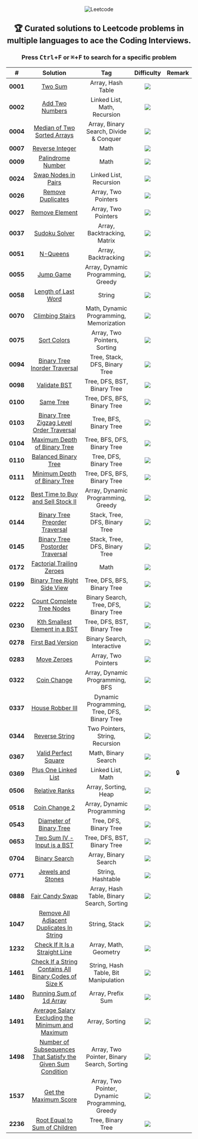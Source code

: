 <div align="center">

<picture>
  <source media="(prefers-color-scheme: light)" srcset="https://telegra.ph/file/50295ab5d953128d8e698.png">
  <source media="(prefers-color-scheme: dark)" srcset="https://telegra.ph/file/7ea4a5e6d225c0fe19686.png">
  <img alt="Leetcode">
</picture>

## 🏆 Curated solutions to Leetcode problems in multiple languages to ace the Coding Interviews.

### Press <kbd>Ctrl</kbd>+<kbd>F</kbd> or <kbd>⌘</kbd>+<kbd>F</kbd> to search for a specific problem

|    #     |                              Solution                               |                       Tag                       | Difficulty  | Remark |
| :------: | :-----------------------------------------------------------------: | :---------------------------------------------: | :---------: | :----: |
| **0001** |                            [Two Sum][1]                             |                Array, Hash Table                |  ![][easy]  |        |
| **0002** |                        [Add Two Numbers][2]                         |          Linked List, Math, Recursion           | ![][medium] |        |
| **0004** |                  [Median of Two Sorted Arrays][4]                   |     Array, Binary Search, Divide & Conquer      |  ![][hard]  |        |
| **0007** |                        [Reverse Integer][7]                         |                      Math                       | ![][medium] |        |
| **0009** |                       [Palindrome Number][9]                        |                      Math                       |  ![][easy]  |        |
| **0024** |                      [Swap Nodes in Pairs][24]                      |             Linked List, Recursion              | ![][medium] |        |
| **0026** |                       [Remove Duplicates][26]                       |               Array, Two Pointers               |  ![][easy]  |        |
| **0027** |                        [Remove Element][27]                         |               Array, Two Pointers               |  ![][easy]  |        |
| **0037** |                         [Sudoku Solver][37]                         |           Array, Backtracking, Matrix           |  ![][hard]  |        |
| **0051** |                           [N-Queens][51]                            |               Array, Backtracking               |  ![][hard]  |        |
| **0055** |                           [Jump Game][55]                           |       Array, Dynamic Programming, Greedy        | ![][medium] |        |
| **0058** |                      [Length of Last Word][58]                      |                     String                      |  ![][easy]  |        |
| **0070** |                        [Climbing Stairs][70]                        |     Math, Dynamic Programming, Memorization     |  ![][easy]  |        |
| **0075** |                          [Sort Colors][75]                          |          Array, Two Pointers, Sorting           | ![][medium] |        |
| **0094** |                 [Binary Tree Inorder Traversal][94]                 |          Tree, Stack, DFS, Binary Tree          |  ![][easy]  |        |
| **0098** |                         [Validate BST][98]                          |           Tree, DFS, BST, Binary Tree           | ![][medium] |        |
| **0100** |                          [Same Tree][100]                           |           Tree, DFS, BFS, Binary Tree           | ![][medium] |        |
| **0103** |           [Binary Tree Zigzag Level Order Traversal][103]           |             Tree, BFS, Binary Tree              | ![][medium] |        |
| **0104** |                 [Maximum Depth of Binary Tree][104]                 |           Tree, BFS, DFS, Binary Tree           |  ![][easy]  |        |
| **0110** |                     [Balanced Binary Tree][110]                     |             Tree, DFS, Binary Tree              |  ![][easy]  |        |
| **0111** |                 [Minimum Depth of Binary Tree][111]                 |           Tree, DFS, BFS, Binary Tree           |  ![][easy]  |        |
| **0122** |              [Best Time to Buy and Sell Stock II][122]              |       Array, Dynamic Programming, Greedy        | ![][medium] |        |
| **0144** |                [Binary Tree Preorder Traversal][144]                |          Stack, Tree, DFS, Binary Tree          |  ![][easy]  |        |
| **0145** |               [Binary Tree Postorder Traversal][145]                |          Stack, Tree, DFS, Binary Tree          |  ![][easy]  |        |
| **0172** |                  [Factorial Trailing Zeroes][172]                   |                      Math                       | ![][medium] |        |
| **0199** |                 [Binary Tree Right Side View][199]                  |           Tree, DFS, BFS, Binary Tree           | ![][medium] |        |
| **0222** |                  [Count Complete Tree Nodes][222]                   |      Binary Search, Tree, DFS, Binary Tree      | ![][medium] |        |
| **0230** |                [Kth Smallest Element in a BST][230]                 |           Tree, DFS, BST, Binary Tree           | ![][medium] |        |
| **0278** |                      [First Bad Version][278]                       |           Binary Search, Interactive            |  ![][easy]  |        |
| **0283** |                         [Move Zeroes][283]                          |               Array, Two Pointers               |  ![][easy]  |        |
| **0322** |                         [Coin Change][322]                          |         Array, Dynamic Programming, BFS         | ![][medium] |        |
| **0337** |                       [House Robber III][337]                       |   Dynamic Programming, Tree, DFS, Binary Tree   | ![][medium] |        |
| **0344** |                        [Reverse String][344]                        |         Two Pointers, String, Recursion         |  ![][easy]  |        |
| **0367** |                     [Valid Perfect Square][367]                     |               Math, Binary Search               |  ![][easy]  |        |
| **0369** |                     [Plus One Linked List][369]                     |                Linked List, Math                | ![][medium] |   🔒   |
| **0506** |                        [Relative Ranks][506]                        |              Array, Sorting, Heap               |  ![][easy]  |        |
| **0518** |                        [Coin Change 2][518]                         |           Array, Dynamic Programming            | ![][medium] |        |
| **0543** |                   [Diameter of Binary Tree][543]                    |             Tree, DFS, Binary Tree              |  ![][easy]  |        |
| **0653** |                 [Two Sum IV - Input is a BST][653]                  |           Tree, DFS, BST, Binary Tree           |  ![][easy]  |        |
| **0704** |                        [Binary Search][704]                         |              Array, Binary Search               |  ![][easy]  |        |
| **0771** |                      [Jewels and Stones][771]                       |                String, Hashtable                |  ![][easy]  |        |
| **0888** |                       [Fair Candy Swap][888]                        |    Array, Hash Table, Binary Search, Sorting    |  ![][easy]  |        |
| **1047** |          [Remove All Adjacent Duplicates In String][1047]           |                  String, Stack                  |  ![][easy]  |        |
| **1232** |               [Check If It Is a Straight Line][1232]                |              Array, Math, Geometry              |  ![][easy]  |        |
| **1461** |    [Check If a String Contains All Binary Codes of Size K][1461]    |      String, Hash Table, Bit Manipulation       | ![][medium] |        |
| **1480** |                   [Running Sum of 1d Array][1480]                   |                Array, Prefix Sum                |  ![][easy]  |        |
| **1491** |      [Average Salary Excluding the Minimum and Maximum][1491]       |                 Array, Sorting                  |  ![][easy]  |        |
| **1498** | [Number of Subsequences That Satisfy the Given Sum Condition][1498] |   Array, Two Pointer, Binary Search, Sorting    | ![][medium] |        |
| **1537** |                    [Get the Maximum Score][1537]                    | Array, Two Pointer, Dynamic Programming, Greedy |  ![][hard]  |        |
| **2236** |                [Root Equal to Sum of Children][2236]                |                Tree, Binary Tree                |  ![][easy]  |        |

</div>
<!---------------------------------{ Path Reference }-------------------------->

[1]: ./0001-0100/001%20-%20Two%20Sum/
[2]: ./0001-0100/002%20-%20Add%20Two%20Numbers/
[4]: ./0001-0100/004%20-%20Median%20of%20Two%20Sorted%20Arrays/
[7]: ./0001-0100/007%20-%20Reverse%20Integer/
[9]: ./0001-0100/009%20-%20Palindrome%20Number/
[24]: ./0001-0100/024%20-%20Swap%20Nodes%20in%20Pairs/
[26]: ./0001-0100/026%20-%20Remove%20Duplicates%20from%20Sorted%20Array/
[27]: ./0001-0100/027%20-%20Remove%20Element/
[37]: ./0001-0100/037%20-%20Sudoku%20Solver/
[51]: ./0001-0100/051%20-%20N-Queens/
[55]: ./0001-0100/055%20-%20Jump%20Game/
[58]: ./0001-0100/058%20-%20Length%20of%20Last%20Word/
[70]: ./0001-0100/070%20-%20Climbing%20Stairs/
[75]: ./0001-0100/075%20-%20Sort%20Colors/
[94]: ./0001-0100/094%20-%20Binary%20Tree%20Inorder%20Traversal/
[98]: ./0001-0100/098%20-%20Validate%20Binary%20Search%20Tree/
[100]: ./0001-0100/100%20-%20Same%20Tree/
[103]: ./0101-0200/103%20-%20Binary%20Tree%20Zigzag%20Level%20Order%20Traversal/
[104]: ./0101-0200/104%20-%20Maximum%20Depth%20of%20Binary%20Tree/
[110]: ./0101-0200/110%20-%20Balanced%20Binary%20Tree/
[111]: ./0101-0200/111%20-%20Minimum%20Depth%20of%20Binary%20Tree/
[122]: ./0101-0200/122%20-%20Best%20Time%20to%20Buy%20and%20Sell%20Stock%20II/
[144]: ./0101-0200/144%20-%20Binary%20Tree%20Preorder%20Traversal/
[145]: ./0101-0200/145%20-%20Binary%20Tree%20Postorder%20Traversal/
[172]: ./0101-0200/172%20-%20Factorial%20Trailing%20Zeroes/
[199]: ./0101-0200/199%20-%20Binary%20Tree%20Right%20Side%20View/
[222]: ./0201-0300/222%20-%20Count%20Complete%20Tree%20Nodes/
[230]: ./0201-0300/230%20-%20Kth%20Smallest%20Element%20in%20a%20BST/
[278]: ./0201-0300/278%20-%20First%20Bad%20Version/
[283]: ./0201-0300/283%20-%20Move%20Zeroes/
[322]: ./0301-0400/322%20-%20Coin%20Change/
[344]: ./0301-0400/344%20-%20Reverse%20String/
[367]: ./0301-0400/367%20-%20Valid%20Perfect%20Square/
[369]: ./0301-0400/369%20-%20Plus%20One%20Linked%20List/
[337]: ./0301-0400/337%20-%20House%20Robber%20III/
[506]: ./0501-0600/506%20-%20%20Relative%20Ranks/
[518]: ./0501-0600/518%20-%20Coin%20Change%202/
[543]: ./0501-0600/543%20-%20Diameter%20of%20Binary%20Tree/
[653]: ./0601-0700/653%20-%20Two%20Sum%20IV%20-%20Input%20is%20a%20BST/
[704]: ./0701-0800/704%20-%20Binary%20Search/
[771]: ./0701-0800/771%20-%20Jewels%20and%20Stones/
[888]: ./0801-0900/888%20-%20Fair%20Candy%20Swap/
[1047]: ./1001-1100/1047%20-%20Remove%20All%20Adjacent%20Duplicates%20In%20String/
[1232]: ./1201-1300/1232%20-%20Check%20If%20It%20Is%20a%20Straight%20Line/
[1461]: ./1401-1500/1461%20-%20Check%20If%20a%20String%20Contains%20All%20Binary%20Codes%20of%20Size%20K/
[1480]: ./1401-1500/1480%20-%20Running%20Sum%20of%201d%20Array/
[1491]: ./1401-1500/1491%20-%20Average%20Salary%20Excluding%20the%20Minimum%20and%20Maximum%20Salary/
[1498]: ./1401-1500/1498%20-%20Number%20of%20Subsequences%20That%20Satisfy%20the%20Given%20Sum%20Condition/
[1537]: ./1501-1600/1537%20-%20Get%20the%20Maximum%20Score/
[2236]: ./2201-2300/2236%20-%20Root%20Equals%20Sum%20of%20Children/

<!----------------------------------{ Labels }--------------------------------->

[easy]: https://img.shields.io/badge/-Easy-bright
[medium]: https://img.shields.io/badge/-Medium-yellow
[hard]: https://img.shields.io/badge/-Hard-red
